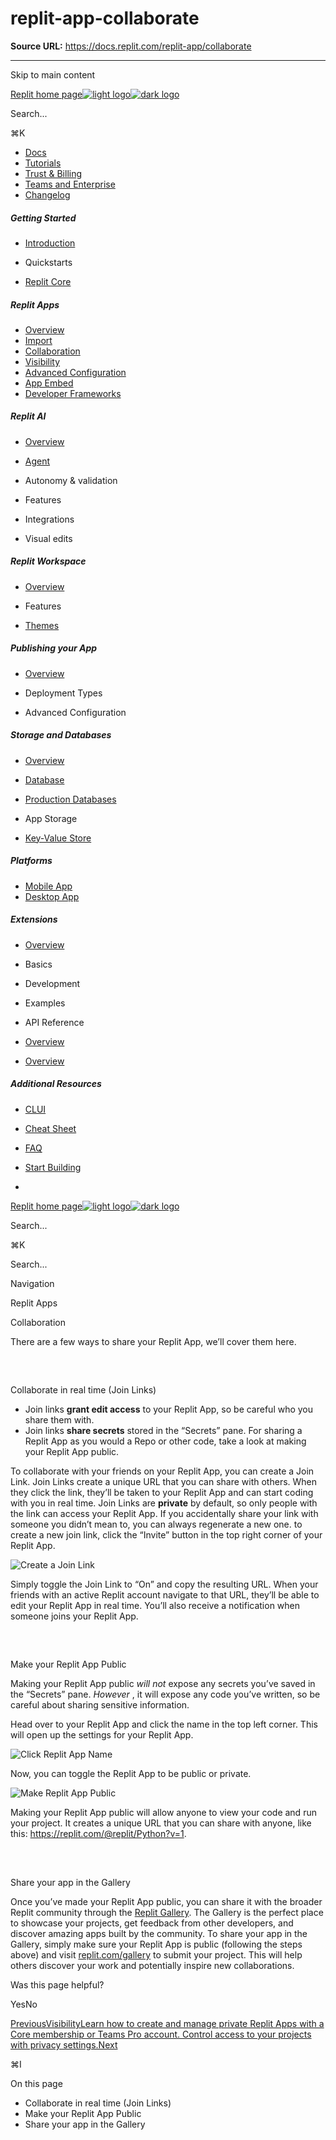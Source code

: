 # replit-app-collaborate

**Source URL:** https://docs.replit.com/replit-app/collaborate

---

Skip to main content

[Replit home page![light logo](https://mintcdn.com/replit/9NKf1XREDj9JhKJb/logo/light.svg?fit=max&auto=format&n=9NKf1XREDj9JhKJb&q=85&s=7eae80cd046605cac4b4a6e7eb48369f)![dark logo](https://mintcdn.com/replit/9NKf1XREDj9JhKJb/logo/dark.svg?fit=max&auto=format&n=9NKf1XREDj9JhKJb&q=85&s=bcbac9afa58f8a51aa123f848bc8d7cd)](/)

Search...

⌘K

  * [Docs](/getting-started/intro-replit)
  * [Tutorials](/tutorials/vibe-coding-101)
  * [Trust & Billing](/category/billing)
  * [Teams and Enterprise](/category/teams)
  * [Changelog](/updates/2025/10/24/changelog)



##### Getting Started

  * [Introduction](/getting-started/intro-replit)
  * Quickstarts

  * [Replit Core](/replit-core/replit-core)



##### Replit Apps

  * [Overview](/category/replit-apps)
  * [Import](/replit-app/import-to-replit)
  * [Collaboration](/replit-app/collaborate)
  * [Visibility](/replit-app/visibility)
  * [Advanced Configuration](/replit-app/configuration)
  * [App Embed](/replit-app/app-embed)
  * [Developer Frameworks](/replit-workspace/templates)



##### Replit AI

  * [Overview](/category/replit-ai)
  * [Agent](/replitai/agent)
  * Autonomy & validation

  * Features

  * Integrations

  * Visual edits




##### Replit Workspace

  * [Overview](/category/replit-workspace)
  * Features

  * [Themes](/replit-workspace/replit-themes)



##### Publishing your App

  * [Overview](/category/replit-deployments)
  * Deployment Types

  * Advanced Configuration




##### Storage and Databases

  * [Overview](/category/storage-and-databases)
  * [Database](/cloud-services/storage-and-databases/sql-database)
  * [Production Databases](/cloud-services/storage-and-databases/production-databases)
  * App Storage

  * [Key-Value Store](/cloud-services/storage-and-databases/replit-database)



##### Platforms

  * [Mobile App](/platforms/mobile-app)
  * [Desktop App](/platforms/desktop-app)



##### Extensions

  * [Overview](/extensions/extensions)
  * Basics

  * Development

  * Examples

  * API Reference

  * [Overview](/extensions/publish)
  * [Overview](/extensions/faq)



##### Additional Resources

  * [CLUI](/additional-resources/clui-graphical-cli)
  * [Cheat Sheet](/additional-resources/cheat-sheet)
  * [FAQ](/faq)



  * [Start Building](https://replit.com/signup)
  * 


[Replit home page![light logo](https://mintcdn.com/replit/9NKf1XREDj9JhKJb/logo/light.svg?fit=max&auto=format&n=9NKf1XREDj9JhKJb&q=85&s=7eae80cd046605cac4b4a6e7eb48369f)![dark logo](https://mintcdn.com/replit/9NKf1XREDj9JhKJb/logo/dark.svg?fit=max&auto=format&n=9NKf1XREDj9JhKJb&q=85&s=bcbac9afa58f8a51aa123f848bc8d7cd)](/)

Search...

⌘K

Search...

Navigation

Replit Apps

Collaboration

There are a few ways to share your Replit App, we’ll cover them here.

## 

​

Collaborate in real time (Join Links)

  * Join links **grant edit access** to your Replit App, so be careful who you share them with.
  * Join links **share secrets** stored in the “Secrets” pane. For sharing a Replit App as you would a Repo or other code, take a look at making your Replit App public.



To collaborate with your friends on your Replit App, you can create a Join Link. Join Links create a unique URL that you can share with others. When they click the link, they’ll be taken to your Replit App and can start coding with you in real time. Join Links are **private** by default, so only people with the link can access your Replit App. If you accidentally share your link with someone you didn’t mean to, you can always regenerate a new one. to create a new join link, click the “Invite” button in the top right corner of your Replit App.

![Create a Join Link](https://mintcdn.com/replit/AZ1L8RlIroSxuJDa/images/programming-ide/join-link.png?fit=max&auto=format&n=AZ1L8RlIroSxuJDa&q=85&s=4858b4af2ef0c38f8b732e1dff103bc3)

Simply toggle the Join Link to “On” and copy the resulting URL. When your friends with an active Replit account navigate to that URL, they’ll be able to edit your Replit App in real time. You’ll also receive a notification when someone joins your Replit App.

## 

​

Make your Replit App Public

Making your Replit App public _will not_ expose any secrets you’ve saved in the “Secrets” pane. _However_ , it will expose any code you’ve written, so be careful about sharing sensitive information.

Head over to your Replit App and click the name in the top left corner. This will open up the settings for your Replit App.

![Click Replit App Name](https://mintcdn.com/replit/-6g2hQCrMskerX65/images/animations/click-repl-name.png?fit=max&auto=format&n=-6g2hQCrMskerX65&q=85&s=836d9315cc1c66c87ba5d3d35d3c59fb)

Now, you can toggle the Replit App to be public or private.

![Make Replit App Public](https://mintcdn.com/replit/-6g2hQCrMskerX65/images/animations/make-repl-public.webp?fit=max&auto=format&n=-6g2hQCrMskerX65&q=85&s=05691391fba956f7447e9231b2cf681a)

Making your Replit App public will allow anyone to view your code and run your project. It creates a unique URL that you can share with anyone, like this: <https://replit.com/@replit/Python?v=1>.

## 

​

Share your app in the Gallery

Once you’ve made your Replit App public, you can share it with the broader Replit community through the [Replit Gallery](http://replit.com/gallery). The Gallery is the perfect place to showcase your projects, get feedback from other developers, and discover amazing apps built by the community. To share your app in the Gallery, simply make sure your Replit App is public (following the steps above) and visit [replit.com/gallery](http://replit.com/gallery) to submit your project. This will help others discover your work and potentially inspire new collaborations.

Was this page helpful?

YesNo

[Previous](/replit-app/import-to-replit)[VisibilityLearn how to create and manage private Replit Apps with a Core membership or Teams Pro account. Control access to your projects with privacy settings.Next](/replit-app/visibility)

⌘I

On this page

  * Collaborate in real time (Join Links)
  * Make your Replit App Public
  * Share your app in the Gallery